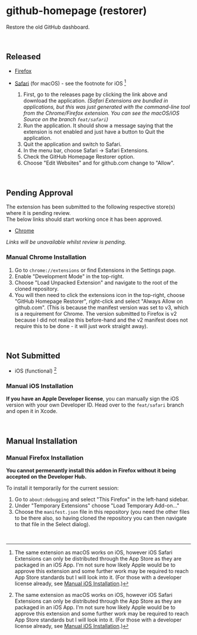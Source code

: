 # github-homepage (restorer)

Restore the old GitHub dashboard.

<br>

## Released


- [Firefox](https://addons.mozilla.org/en-US/firefox/addon/github-homepage-restorer/)
- [Safari](https://github.com/SamJakob/github-homepage/releases/tag/v1.0) (for macOS) - see the footnote for iOS [^1]

  1. First, go to the releases page by clicking the link above and download the application.
     _(Safari Extensions are bundled in applications, but this was just generated with the command-line tool from the Chrome/Firefox extension. You can see the macOS/iOS Source on the branch `feat/safari`)_
  2. Run the application. It should show a message saying that the extension is not enabled and just have a button to Quit the application.
  3. Quit the application and switch to Safari.
  4. In the menu bar, choose Safari -> Safari Extensions.
  5. Check the GitHub Homepage Restorer option.
  6. Choose "Edit Websites" and for github.com change to "Allow".

<br>

## Pending Approval

The extension has been submitted to the following respective store(s) where it is pending review.  
The below links should start working once it has been approved.

- [Chrome](https://chrome.google.com/webstore/detail/cfdlcjikdibojiddgiijfeiaoohbklec/)

_Links will be unavailable whilst review is pending._

### Manual Chrome Installation

1. Go to `chrome://extensions` or find Extensions in the Settings page.
2. Enable "Development Mode" in the top-right.
3. Choose "Load Unpacked Extension" and navigate to the root of the cloned repository.
4. You will then need to click the extensions icon in the top-right, choose "GitHub Homepage Restorer", right-click and select "Always Allow on github.com".
(This is because the manifest version was set to v3, which is a requirement for Chrome. The version submitted to Firefox is v2 because I did not realize this before-hand and the
v2 manifest does not require this to be done - it will just work straight away).

<br>

## Not Submitted

- iOS (functional) [^1]

### Manual iOS Installation

**If you have an Apple Developer license**, you can manually sign the iOS version with your own Developer ID.
Head over to the `feat/safari` branch and open it in Xcode.

<br>

## Manual Installation

### Manual Firefox Installation

**You cannot permenantly install this addon in Firefox without it being accepted on the Developer Hub.**

To install it temporarily for the current session:

1. Go to `about:debugging` and select "This Firefox" in the left-hand sidebar.
2. Under "Temporary Extensions" choose "Load Temporary Add-on..."
3. Choose the `manifest.json` file in this repository (you need the other files to be there also, so having cloned the repository you can then navigate to that file in the Select dialog).

<br>

[^1]: The same extension as macOS works on iOS, however iOS Safari Extensions can only be distributed through the App Store as they are packaged in an iOS App. I'm not sure how likely Apple would be to approve this extension and some further work may be required to reach App Store standards but I will look into it. (For those with a developer license already, see [Manual iOS Installation](#manual-ios-installation).)

